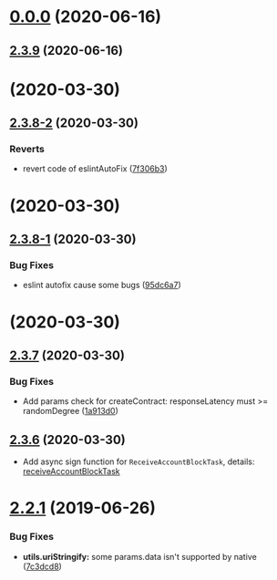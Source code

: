# [0.0.0](https://github.com/vitelabs/vite.js/compare/v2.3.9...v0.0.0) (2020-06-16)



## [2.3.9](https://github.com/vitelabs/vite.js/compare/v2.3.8...v2.3.9) (2020-06-16)



# [](https://github.com/vitelabs/vite.js/compare/v2.3.8-2...v) (2020-03-30)



## [2.3.8-2](https://github.com/vitelabs/vite.js/compare/v2.3.8-1...v2.3.8-2) (2020-03-30)


### Reverts

* revert code of eslintAutoFix ([7f306b3](https://github.com/vitelabs/vite.js/commit/7f306b3bd02f8a2ecc9a0854c1183846eb7c7156))



# [](https://github.com/vitelabs/vite.js/compare/v2.3.8-1...v) (2020-03-30)



## [2.3.8-1](https://github.com/vitelabs/vite.js/compare/v2.3.8-0...v2.3.8-1) (2020-03-30)


### Bug Fixes

* eslint autofix cause some bugs ([95dc6a7](https://github.com/vitelabs/vite.js/commit/95dc6a78e13607b85b84ed7f8996cf43f6f9c512))



# [](https://github.com/vitelabs/vite.js/compare/v2.3.7...v) (2020-03-30)



## [2.3.7](https://github.com/vitelabs/vite.js/compare/v2.3.6...v2.3.7) (2020-03-30)


### Bug Fixes

* Add params check for createContract: responseLatency must >= randomDegree ([1a913d0](https://github.com/vitelabs/vite.js/commit/1a913d01f8a398ff37213f0e747618fe240697fd))

## [2.3.6](https://github.com/vitelabs/vite.js/compare/v2.3.6-alpha.5...v2.3.6) (2020-03-30)
* Add async sign function for `ReceiveAccountBlockTask`, details: [receiveAccountBlockTask](https://vite.wiki/api/vitejs/accountBlock/receiveAccountBlockTask.html#constructor)

# [2.2.1](https://github.com/vitelabs/vite.js/compare/v2.2.0...v2.1.0) (2019-06-26)


### Bug Fixes

* **utils.uriStringify:** some params.data isn't supported by native ([7c3dcd8](https://github.com/vitelabs/vite.js/commit/7c3dcd8))



